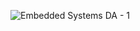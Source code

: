 ![Embedded Systems DA - 1](https://github.com/user-attachments/assets/4aba2ece-b34e-4fbd-893f-939c43863683)
